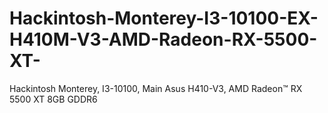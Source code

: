 # Hackintosh-Monterey-I3-10100-EX-H410M-V3-AMD-Radeon-RX-5500-XT-
Hackintosh Monterey, I3-10100, Main Asus H410-V3, AMD Radeon™ RX 5500 XT 8GB GDDR6 
